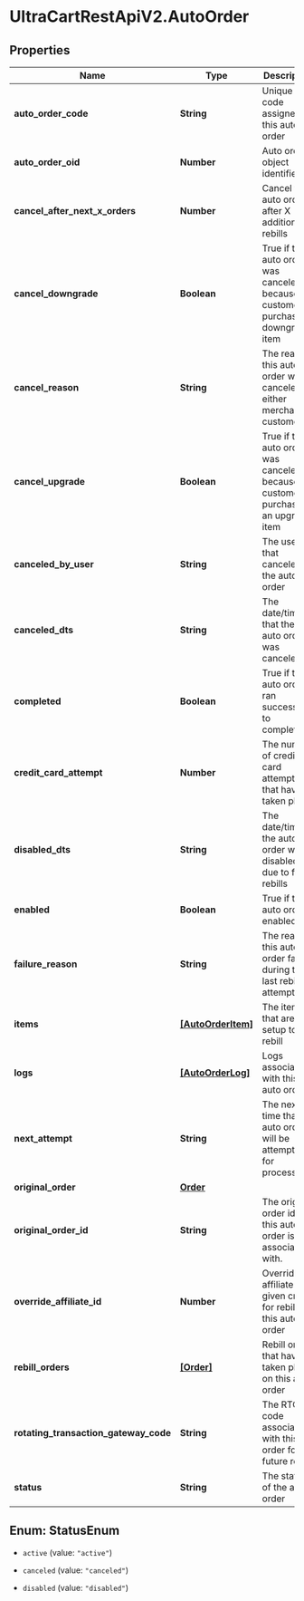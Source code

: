 # UltraCartRestApiV2.AutoOrder

## Properties
Name | Type | Description | Notes
------------ | ------------- | ------------- | -------------
**auto_order_code** | **String** | Unique code assigned to this auto order | [optional] 
**auto_order_oid** | **Number** | Auto order object identifier | [optional] 
**cancel_after_next_x_orders** | **Number** | Cancel this auto order after X additional rebills | [optional] 
**cancel_downgrade** | **Boolean** | True if the auto order was canceled because the customer purchased a downgrade item | [optional] 
**cancel_reason** | **String** | The reason this auto order was canceled by either merchant or customer | [optional] 
**cancel_upgrade** | **Boolean** | True if the auto order was canceled because the customer purchased an upgrade item | [optional] 
**canceled_by_user** | **String** | The user that canceled the auto order | [optional] 
**canceled_dts** | **String** | The date/time that the auto order was canceled | [optional] 
**completed** | **Boolean** | True if the auto order ran successfully to completion | [optional] 
**credit_card_attempt** | **Number** | The number of credit card attempts that have taken place | [optional] 
**disabled_dts** | **String** | The date/time the auto order was disabled due to failed rebills | [optional] 
**enabled** | **Boolean** | True if this auto order is enabled | [optional] 
**failure_reason** | **String** | The reason this auto order failed during the last rebill attempt | [optional] 
**items** | [**[AutoOrderItem]**](AutoOrderItem.md) | The items that are setup to rebill | [optional] 
**logs** | [**[AutoOrderLog]**](AutoOrderLog.md) | Logs associated with this auto order | [optional] 
**next_attempt** | **String** | The next time that the auto order will be attempted for processing | [optional] 
**original_order** | [**Order**](Order.md) |  | [optional] 
**original_order_id** | **String** | The original order id that this auto order is associated with. | [optional] 
**override_affiliate_id** | **Number** | Override the affiliate id given credit for rebills of this auto order | [optional] 
**rebill_orders** | [**[Order]**](Order.md) | Rebill orders that have taken place on this auto order | [optional] 
**rotating_transaction_gateway_code** | **String** | The RTG code associated with this order for future rebills | [optional] 
**status** | **String** | The status of the auto order | [optional] 


<a name="StatusEnum"></a>
## Enum: StatusEnum


* `active` (value: `"active"`)

* `canceled` (value: `"canceled"`)

* `disabled` (value: `"disabled"`)




